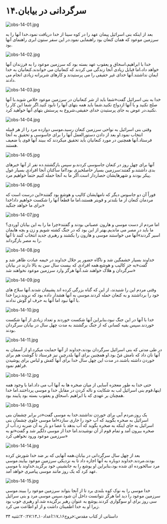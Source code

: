 ۱۴.سرگردانی در بیابان
=====================

![obs-14-01.jpg](/var/www/vhosts/door43.org/httpdocs/data/gitrepo/media/en/obs/obs-14-01.jpg "obs-14-01.jpg")

بعد از اینکه بنی اسرائیل پیمان عهد را در کوه سینا از خدا دریافت نمود،خدا
آنها را به سرزمین موعود که همان کنعان بود راهنمایی نمود.در این سفر ستون
ابری راهنمای آنها بود.

![obs-14-02.jpg](/var/www/vhosts/door43.org/httpdocs/data/gitrepo/media/en/obs/obs-14-02.jpg "obs-14-02.jpg")

خدا با ابراهیم،اسحاق و یعقوب عهد بسته بود که سرزمین موعود را به فرزندان
آنها خواهد داد،اما قبایل زیادی آنجا زندگی می کردند که کنعانیان می
خواندند.کنعانیان به خدا ایمان نداشتند.آنها خدای غیر حقیقی را می پرستیدند
و کارهای شریرانه زیادی انجام می دادند.

![obs-14-03.jpg](/var/www/vhosts/door43.org/httpdocs/data/gitrepo/media/en/obs/obs-14-03.jpg "obs-14-03.jpg")

خدا ​به بنی اسرائیل گفت«شما باید از شر کنعانیان در سرزمین موعود خلاص
شوید.با آنها صلح نکنید و با آنها ازدواج نکنید.شما باید همه بتهای آنها را
نابود کنید.اگر شما این کار را نکنید،در عوض به جای پرستیدن خدای
حقیقی،شروع به پرستش بتهای آنها خواهید کرد.

![obs-14-04.jpg](/var/www/vhosts/door43.org/httpdocs/data/gitrepo/media/en/obs/obs-14-04.jpg "obs-14-04.jpg")

وقتی بنی اسرائیل به نواحی سرزمین کنعان رسید،موسی دوازده مرد را از هر
قبیله انتخاب نمود.او بعد از دادن دستورالعمل آنها را برای جاسوسی و تحقیق
به آنجا فرستاد.آنها همچنین در مورد کنعانیان باید تحقیق میکردند که ببیند
آنها قوی یا ضعیف هستند.

![obs-14-05.jpg](/var/www/vhosts/door43.org/httpdocs/data/gitrepo/media/en/obs/obs-14-05.jpg "obs-14-05.jpg")

آنها برای چهل روز در کنعان جاسوسی کردند،و سپس بازگشتند.ده نفر از آنها
خبرهای بدی داشتند،و گفتند:سرزمین بسیار حاصلخیزی بود!اما ساکنان آنجا
افرادی بسیار غول پیکر بودند و شهرهایشان حصاردار است.اگر ما به آنجا حمله
کنیم حتماً خواهیم مرد.

![obs-14-06.jpg](/var/www/vhosts/door43.org/httpdocs/data/gitrepo/media/en/obs/obs-14-06.jpg "obs-14-06.jpg")

فوراً آن دو جاسوس دیگر که نامهایشان کالیب و هوشع بود گفتند«این درست است
که مردمان کنعان از ما بلندتر و قویتر هستند،اما ما قطعاً آنها را شکست
خواهیم داد!خدا برای ما خواهد جنگید»

![obs-14-07.jpg](/var/www/vhosts/door43.org/httpdocs/data/gitrepo/media/en/obs/obs-14-07.jpg "obs-14-07.jpg")

اما مردم از دست موسی و هارون عصبانی بودند و گفتند«چرا ما را به این
بیابان آوردی؟ما باید در مصر می ماندیم.بهتر از این بود که در جنگ کشته
شویم و زن و بچه هایمان اسیر گردند»آنها می خواستند موسی و هارون را بکشند
و رهبری جدید انتخاب کنند تا آنها را به مصر بازگرداند.

![obs-14-08.jpg](/var/www/vhosts/door43.org/httpdocs/data/gitrepo/media/en/obs/obs-14-08.jpg "obs-14-08.jpg")

خداوند بسیار خشمگین شد و ناگاه حضور پر جلال خداوند در خیمه عبادت ظاهر شد
و گفت«به جز کالیب و هوشع،همه افرادی که بیست سال سن به بالا دارند در
بیابان سرگردان و هلاک خواهند شد.آنها هرگز وارد سرزمین موعود نخواهند شد»

![obs-14-09.jpg](/var/www/vhosts/door43.org/httpdocs/data/gitrepo/media/en/obs/obs-14-09.jpg "obs-14-09.jpg")

وقتی مردم این را شنیدند، از این که گناه بزرگی کرده اند پشیمان شدند.آنها
سلاح های خود را برداشتند و به کنعان حمله کردند.موسی به آنها هشدار داده
بود که نروند،زیرا خدا با آنها نبود اما آنها به حرف او گوش ندادند.

![obs-14-10.jpg](/var/www/vhosts/door43.org/httpdocs/data/gitrepo/media/en/obs/obs-14-10.jpg "obs-14-10.jpg")

خدا با آنها در این جنگ نبود،بنابراین آنها شکست خوردند و تعداد زیادی از
آنها شکست خوردند.سپس بقیه کسانی که از جنگ برگشتند به مدت چهل سال در
بیابان سرگردان بودند.

![obs-14-11.jpg](/var/www/vhosts/door43.org/httpdocs/data/gitrepo/media/en/obs/obs-14-11.jpg "obs-14-11.jpg")

در طی مدتی که بنی اسرائیل سرگردان بودند،خداوند از آنها حمایت میکرد.او از
آسمان به آنها نان داد که نامش مَنّ بود.او همچنین برای آنها بلدرچین نیز
فرستاد تا گوشت هم برای خوردن داشته باشند.در مدت این چهل سال خدا برای
آنها کفش و لباس برای پوشیدن فراهم نمود.

![obs-14-12.jpg](/var/www/vhosts/door43.org/httpdocs/data/gitrepo/media/en/obs/obs-14-12.jpg "obs-14-12.jpg")

حتی خدا به طور معجزه آسایی از میان صخره ها به آنها آب می داد.اما با وجود
همه اینها،قوم بنی اسرائیل لب به شکایت و ناله کردن در مقابل خدا و موسی
پرداختند.اما خدا همچنان بر عهدی که با ابراهیم ،اسحاق و یعقوب بسته بود
پایبند بود.

![obs-14-13.jpg](/var/www/vhosts/door43.org/httpdocs/data/gitrepo/media/en/obs/obs-14-13.jpg "obs-14-13.jpg")

یک روز،مردم آبی برای خوردن نداشتند.خدا به موسی گفت«در برابر چشمان بنی
اسرائیل به صخره بگویید که آب خود را جاری سازد»اما موسی جلوی چشمان بنی
اسرائیل به جای اینکه به صخره بگوید که آب بدهد با عصا دو بار به آن ضربه
زد.آب از صخره بیرون آمد و تمام قوم از آن نوشیدند.اما خدا از موسی دلگیر
شد و گفت«تو به سرزمین موعود ورود نخواهی کرد»

![obs-14-14.jpg](/var/www/vhosts/door43.org/httpdocs/data/gitrepo/media/en/obs/obs-14-14.jpg "obs-14-14.jpg")

بعد از چهل سال سرگردانی در بیابان،همه آنهایی که بر ضد خدا شورش کرده
بودند،مردند.خداوند دوباره به آنها اجازه داد تا به نزدیکی سرزمین موعود
بیایند.موسی مرد سالخورده ای شده بود،بنابراین او یوشع را به جانشینی خود
برگزید.خداوند با موسی عهد کرد که یک روز مانند موسی پیامبری خواهد آمد.

![obs-14-15.jpg](/var/www/vhosts/door43.org/httpdocs/data/gitrepo/media/en/obs/obs-14-15.jpg "obs-14-15.jpg")

خدا موسی را به نوک کوه بلندی برد تا از آنجا بتواند سرزمین موعود را
ببیند.موسی سرزمین موعود را دید اما هرگز نتوانست داخل آن شود.سپس موسی مرد
و بنی سرائیل سی روز برای او سوگواری کردند.یوشع به عنوان رهبر برگزیده
شد.او رهبری خوب بود زیرا او به خدا اطمینان داشت و از او اطاعت می کرد.

داستانی از کتاب مقدس:خروج۱۶ـ۱۷؛اعداد۱۰ـ۱۴؛۲۰:۲۷؛تثنیه ۳۴

